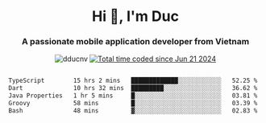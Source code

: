 <h1 align="center">
  Hi 👋, I'm  Duc</h1>
<h3 align="center">A passionate mobile application developer from Vietnam</h3>  
  
<p align="center"> <img src="https://komarev.com/ghpvc/?username=dducnv&label=Profile%20views&color=0e75b6&style=flat" alt="dducnv" /> 
<a href="https://wakatime.com/@4d2a2cd9-1bcb-4dd1-84a4-dce128a35137"><img src="https://wakatime.com/badge/user/4d2a2cd9-1bcb-4dd1-84a4-dce128a35137.svg" alt="Total time coded since Jun 21 2024" /></a>
</p>  

<div style="width: 100vw; overflow-x: auto; flex:center">
  <!--START_SECTION:waka-->

```txt
TypeScript        15 hrs 2 mins   █████████████░░░░░░░░░░░░   52.25 %
Dart              10 hrs 32 mins  █████████░░░░░░░░░░░░░░░░   36.62 %
Java Properties   1 hr 5 mins     █░░░░░░░░░░░░░░░░░░░░░░░░   03.81 %
Groovy            58 mins         █░░░░░░░░░░░░░░░░░░░░░░░░   03.39 %
Bash              48 mins         ▓░░░░░░░░░░░░░░░░░░░░░░░░   02.83 %
```

<!--END_SECTION:waka-->
</div>




  
